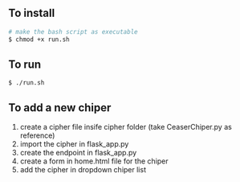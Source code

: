 ## To install
```bash
# make the bash script as executable
$ chmod +x run.sh
```
## To run
```
$ ./run.sh
```
## To add a new chiper
1. create a cipher file insife cipher folder (take CeaserChiper.py as reference)
2. import the cipher in flask_app.py
3. create the endpoint in flask_app.py
4. create a form in home.html file for the chiper
5. add the cipher in dropdown chiper list
